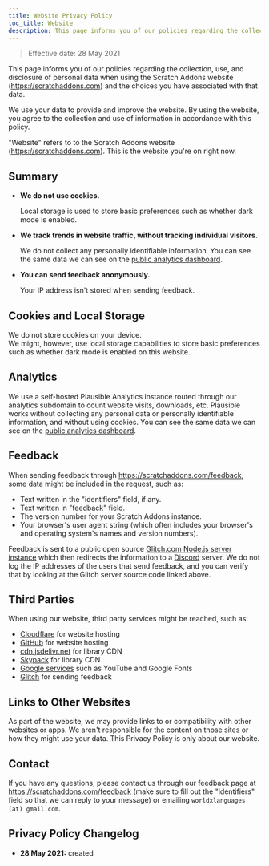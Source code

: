 ```yaml
---
title: Website Privacy Policy
toc_title: Website
description: This page informs you of our policies regarding the collection, use, and disclosure of personal data when using the Scratch Addons website and the choices you have associated with that data.
---
```


> Effective date: 28 May 2021

This page informs you of our policies regarding the collection, use, and disclosure of personal data when using the Scratch Addons website (<https://scratchaddons.com>) and the choices you have associated with that data.

We use your data to provide and improve the website. By using the website, you agree to the collection and use of information in accordance with this policy.

"Website" refers to to the Scratch Addons website (<https://scratchaddons.com>). This is the website you're on right now.

## Summary

- **We do not use cookies.**
  
  Local storage is used to store basic preferences such as whether dark mode is enabled.

- **We track trends in website traffic, without tracking individual visitors.**
  
  We do not collect any personally identifiable information. You can see the same data we can see on the [public analytics dashboard](https://analytics.scratchaddons.com).

- **You can send feedback anonymously.**
  
  Your IP address isn't stored when sending feedback.

## Cookies and Local Storage

We do not store cookies on your device.  
We might, however, use local storage capabilities to store basic preferences such as whether dark mode is enabled on this website.

## Analytics

We use a self-hosted Plausible Analytics instance routed through our analytics subdomain to count website visits, downloads, etc. Plausible works without collecting any personal data or personally identifiable information, and without using cookies. You can see the same data we can see on the [public analytics dashboard](https://analytics.scratchaddons.com).

## Feedback

When sending feedback through <https://scratchaddons.com/feedback>, some data might be included in the request, such as:

- Text written in the "identifiers" field, if any.
- Text written in "feedback" field.
- The version number for your Scratch Addons instance.
- Your browser's user agent string (which often includes your browser's and operating system's names and version numbers).

Feedback is sent to a public open source [Glitch.com Node.js server instance](https://glitch.com/edit/#!/scratchaddons-feedback) which then redirects the information to a [Discord](https://discord.com) server. We do not log the IP addresses of the users that send feedback, and you can verify that by looking at the Glitch server source code linked above.

## Third Parties

When using our website, third party services might be reached, such as:
- [Cloudflare](https://www.cloudflare.com/privacypolicy/) for website hosting
- [GitHub](https://docs.github.com/en/github/site-policy/github-privacy-statement) for website hosting
- [cdn.jsdelivr.net](https://www.jsdelivr.com/terms/privacy-policy-jsdelivr-net) for library CDN
- [Skypack](https://www.skypack.dev/legal/privacy-policy) for library CDN
- [Google services](https://policies.google.com/privacy) such as YouTube and Google Fonts
- [Glitch](https://glitch.com/legal/privacy) for sending feedback

## Links to Other Websites

As part of the website, we may provide links to or compatibility with other websites or apps. We aren't responsible for the content on those sites or how they might use your data. This Privacy Policy is only about our website.

## Contact

If you have any questions, please contact us through our feedback page at <https://scratchaddons.com/feedback> (make sure to fill out the "identifiers" field so that we can reply to your message) or emailing `worldxlanguages (at) gmail.com`.

## Privacy Policy Changelog

- **28 May 2021:** created